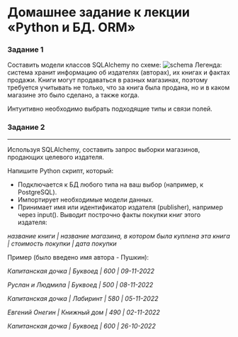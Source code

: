 # Домашнее задание к лекции «Python и БД. ORM»
### Задание 1
Составить модели классов SQLAlchemy по схеме:
![schema](https://github.com/netology-code/py-homeworks-db/blob/video/06-orm/readme/book_publishers_scheme.png?raw=true)
Легенда: система хранит информацию об издателях (авторах), их книгах и фактах продажи. Книги могут продаваться в разных магазинах, поэтому требуется учитывать не только, что за книга была продана, но и в каком магазине это было сделано, а также когда.

Интуитивно необходимо выбрать подходящие типы и связи полей.

### Задание 2
____
Используя SQLAlchemy, составить запрос выборки магазинов, продающих целевого издателя.

Напишите Python скрипт, который:

* Подключается к БД любого типа на ваш выбор (например, к PostgreSQL).
* Импортирует необходимые модели данных.
* Принимает имя или идентификатор издателя (publisher), например через input(). Выводит построчно факты покупки книг этого издателя:

*название книги | название магазина, в котором была куплена эта книга | стоимость покупки | дата покупки*

Пример (было введено имя автора - Пушкин):

*Капитанская дочка | Буквоед     | 600 | 09-11-2022*

*Руслан и Людмила  | Буквоед     | 500 | 08-11-2022*

*Капитанская дочка | Лабиринт    | 580 | 05-11-2022*

*Евгений Онегин    | Книжный дом | 490 | 02-11-2022*

*Капитанская дочка | Буквоед     | 600 | 26-10-2022*
